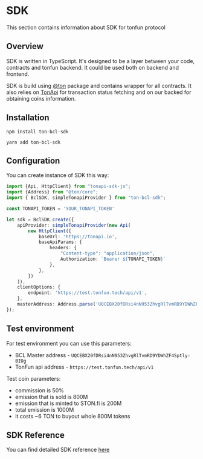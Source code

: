 # SDK

This section contains information about SDK for tonfun protocol

## Overview

SDK is written in TypeScript.
It's designed to be a layer between your code, contracts and tonfun backend.
It could be used both on backend and frontend.

SDK is build using [@ton](https://github.com/ton-org/ton) package and contains wrapper for all contracts.
It also relies on [TonApi](https://tonapi.io/) for transaction status fetching and on our backed for obtaining coins information.

## Installation

```npm install ton-bcl-sdk```

```yarn add ton-bcl-sdk```

## Configuration

You can create instance of SDK this way: 

```typescript
import {Api, HttpClient} from "tonapi-sdk-js";
import {Address} from "@ton/core";
import { BclSDK, simpleTonapiProvider } from "ton-bcl-sdk";

const TONAPI_TOKEN = 'YOUR_TONAPI_TOKEN'

let sdk = BclSDK.create({
    apiProvider: simpleTonapiProvider(new Api(
        new HttpClient({
            baseUrl: 'https://tonapi.io',
            baseApiParams: {
                headers: {
                    "Content-type": "application/json",
                    Authorization: `Bearer ${TONAPI_TOKEN}`
                },
            },
        })
    )),
    clientOptions: {
        endpoint: 'https://test.tonfun.tech/api/v1',
    },
    masterAddress: Address.parse('UQCEBX20fDRsi4nN953ZhvgRlTvmRD9YDWhZF4Sptly-BIOg')
});
```

## Test environment

For test environment you can use this parameters: 

- BCL Master address - `UQCEBX20fDRsi4nN953ZhvgRlTvmRD9YDWhZF4Sptly-BIOg`
- TonFun api address - `https://test.tonfun.tech/api/v1`

Test coin parameters: 

- commission is 50%
- emission that is sold is 800M
- emission that is minted to STON.fi is 200M
- total emission is 1000M
- it costs ~6 TON to buyout whole 800M tokens 

## SDK Reference

You can find detailed SDK reference [here](../reference/README.md)